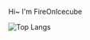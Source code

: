 Hi~ I'm FireOnIcecube

![Top Langs](https://github-readme-stats.vercel.app/api/top-langs/?username=FireOnIcecube)
